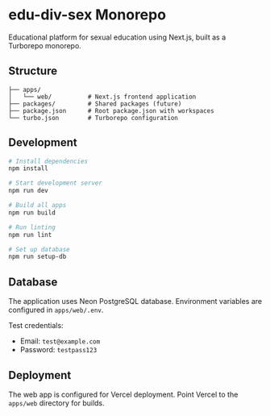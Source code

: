 # edu-div-sex Monorepo

Educational platform for sexual education using Next.js, built as a Turborepo monorepo.

## Structure

```
├── apps/
│   └── web/          # Next.js frontend application
├── packages/         # Shared packages (future)
├── package.json      # Root package.json with workspaces
└── turbo.json        # Turborepo configuration
```

## Development

```bash
# Install dependencies
npm install

# Start development server
npm run dev

# Build all apps
npm run build

# Run linting
npm run lint

# Set up database
npm run setup-db
```

## Database

The application uses Neon PostgreSQL database. Environment variables are configured in `apps/web/.env`.

Test credentials:
- Email: `test@example.com`
- Password: `testpass123`

## Deployment

The web app is configured for Vercel deployment. Point Vercel to the `apps/web` directory for builds.